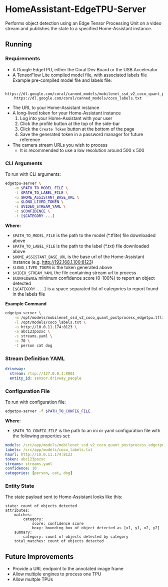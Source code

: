 # HomeAssistant-EdgeTPU-Server

Performs object detection using an Edge Tensor Processing Unit on a video stream and publishes the state to a specified Home-Assistant instance.

## Running

### Requirements

* A Google EdgeTPU, either the Coral Dev Board or the USB Accelerator  
* A TensorFlow Lite compiled model file, with associated labels file  
 Example pre-compiled model file and labels file:
```text
    https://dl.google.com/coral/canned_models/mobilenet_ssd_v2_coco_quant_postprocess_edgetpu.tflite
    https://dl.google.com/coral/canned_models/coco_labels.txt
```
* The URL to your Home-Assistant instance
* A long-lived token for your Home-Assistant instance
    1. Log into your Home-Assistant with your user
    2. Click the profile button at the top of the side-bar
    3. Click the `Create Token` button at the bottom of the page
    4. Save the generated token in a password manager for future reference
* The camera stream URLs you wish to process
    * It is recommended to use a low resolution around 500 x 500

### CLI Arguments

To run with CLI arguments:
```bash
edgetpu-server \
    -m $PATH_TO_MODEL_FILE \
    -l $PATH_TO_LABEL_FILE \
    -u $HOME_ASSISTANT_BASE_URL \
    -a $LONG_LIVED_TOKEN \
    -s $VIDEO_STREAM_YAML \
    -c $CONFIDENCE \
    -t [$CATEGORY ...]
```

**Where:**  
* `$PATH_TO_MODEL_FILE` is the path to the model (*.tflite) file downloaded above  
* `$PATH_TO_LABEL_FILE` is the path to the label (*.txt) file downloaded above
* `$HOME_ASSISTANT_BASE_URL` is the base url of the Home-Assistant instance (e.g. http://192.168.1.100:8123)
* `$LONG_LIVED_TOKEN` is the token generated above
* `$VIDEO_STREAM_YAML` the file containing stream url to process
* `$CONFIDENCE` minimum confidence score (0-100%) to report an object detected
* `[$CATEGORY ...]` is a space separated list of categories to report found in the labels file

**Example Command**
```bash
edgetpu-server \
    -m /opt/models/mobilenet_ssd_v2_coco_quant_postprocess_edgetpu.tflite \
    -l /opt/models/coco_labels.txt \
    -u http://10.0.11.174:8123 \
    -a abc123pozxc \
    -s streams.yaml \
    -c 70 \
    -t person cat dog
```

### Stream Definition YAML

```yaml
driveway:
  stream: rtsp://127.0.0.1:8001
  entity_id: sensor.drivway_people
```

### Configuration File

To run with configuration file:
```bash
edgetpu-server -f $PATH_TO_CONFIG_FILE
```

**Where**:
* `$PATH_TO_CONFIG_FILE` is the path to an ini or yaml configuration file with the following properties set:

```yaml
models: /src/app/models/mobilenet_ssd_v2_coco_quant_postprocess_edgetpu.tflite
labels: /src/app/models/coco_labels.txt
haurl: http://10.0.11.174:8123
token: abc123pozxc
streams: streams.yaml
confidence: 10
categories: [person, cat, dog]
```
   
### Entity State

The state payload sent to Home-Assistant looks like this:

```text
state: count of objects detected
attributes:
    matches:
        category:
            score: confidence score
            boxy: bounding box of object detected as [x1, y1, x2, y2]
    summary:
        category: count of objects detected by category
    total_matches: count of objects detected
```

## Future Improvements

* Provide a URL endpoint to the annotated image frame
* Allow multiple engines to process one TPU
* Allow multple TPUs 